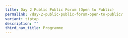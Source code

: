 ```yaml
---
title: Day 2 Public Public Forum (Open to Public)
permalink: /day-2-public-public-forum-open-to-public/
variant: tiptap
description: ""
third_nav_title: Programme
---
```

<p></p>